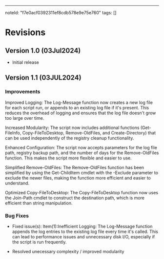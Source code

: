 ---
noteId: "f7e0acf0392311ef8cdb578e9e75e760"
tags: []

# Revisions

## Version 1.0 (03Jul2024)
- Initial release

## Version 1.1 (03JUL2024)
### Improvements

Improved Logging: 
The Log-Message function now creates a new log file for each script run, or appends to an existing log file if it's present. This reduces the overhead of logging and ensures that the log file doesn't grow too large over time.

Increased Modularity: 
The script now includes additional functions (Get-FileInfo, Copy-FileToDesktop, Remove-OldFiles, and Create-Directory) that can be used independently of the registry cleanup functionality.

Enhanced Configuration: 
The script now accepts parameters for the log file path, registry backup path, and the number of days for the Remove-OldFiles function. This makes the script more flexible and easier to use.

Simplified Remove-OldFiles: 
The Remove-OldFiles function has been simplified by using the Get-ChildItem cmdlet with the -Exclude parameter to exclude the newer files, making the function more efficient and easier to understand.

Optimized Copy-FileToDesktop: 
The Copy-FileToDesktop function now uses the Join-Path cmdlet to construct the destination path, which is more efficient than string manipulation.

### Bug Fixes
- Fixed issue(s):
    Item(1):Inefficient Logging: The Log-Message function appends the log entries to the existing log file every time it's called. This can lead to performance issues and unnecessary disk I/O, especially if the script is run frequently.

- Resolved unecessary complexity / improved modularity

